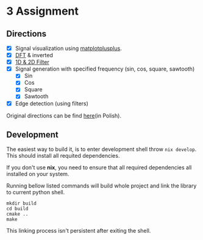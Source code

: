 # 3 Assignment
## Directions

- [X] Signal visualization using [matplotplusplus](https://github.com/alandefreitas/matplotplusplus).
- [X] [DFT](https://en.wikipedia.org/wiki/Discrete_Fourier_transform) &  inverted
- [X] [1D & 2D Filter](https://docs.scipy.org/doc/scipy/tutorial/signal.html#filtering)
- [X] Signal generation with specified frequency (sin, cos, square, sawtooth)
  - [X] Sin
  - [X] Cos
  - [X] Square
  - [X] Sawtooth

- [X] Edge detection (using filters)

Original directions can be find [here](https://github.com/marekjg/tp_projekt_3)(in Polish).

## Development

The easiest way to build it,
is to enter development shell throw `nix develop`.
This should install all requited dependencies.

If you don't use **nix**,
you need to ensure that all required dependencies all installed on your system.


Running bellow listed commands will build whole project and link the library to current python shell.

```
mkdir build
cd build
cmake ..
make
```

This linking process isn't persistent after exiting the shell.
